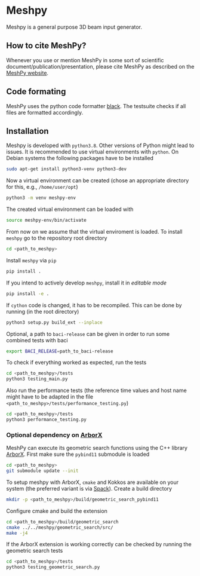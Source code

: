 # Meshpy

Meshpy is a general purpose 3D beam input generator.

## How to cite MeshPy?

Whenever you use or mention MeshPy in some sort of scientific document/publication/presentation, please cite MeshPy as described on the [MeshPy website](https://compsim.gitlab.io/codes/meshpy/index.html).


## Code formating

MeshPy uses the python code formatter [black](https://github.com/psf/black).
The testsuite checks if all files are formatted accordingly.

## Installation

Meshpy is developed with `python3.8`.
Other versions of Python might lead to issues.
It is recommended to use virtual environments with `python`.
On Debian systems the following packages have to be installed
```bash
sudo apt-get install python3-venv python3-dev
```

Now a virtual environment can be created (chose an appropriate directory for this, e.g., `/home/user/opt`)

```bash
python3 -m venv meshpy-env
```

The created virtual environment can be loaded with
```bash
source meshpy-env/bin/activate
```

From now on we assume that the virtual enviroment is loaded.
To install `meshpy` go to the repository root directory
```bash
cd <path_to_meshpy>
```

Install `meshpy` via `pip`
```bash
pip install .
```

If you intend to actively develop `meshpy`, install it in *editable mode*

```bash
pip install -e .
```

If `cython` code is changed, it has to be recompiled. This can be done by running (in the root directory)
```bash
python3 setup.py build_ext --inplace
```

Optional, a path to `baci-release` can be given in order to run some combined
tests with baci
```bash
export BACI_RELEASE=path_to_baci-release
```

To check if everything worked as expected, run the tests
```bash
cd <path_to_meshpy>/tests
python3 testing_main.py
```

Also run the performance tests (the reference time values and host name might have to be adapted in the file `<path_to_meshpy>/tests/performance_testing.py`)
```bash
cd <path_to_meshpy>/tests
python3 performance_testing.py
```

### Optional dependency on [ArborX](https://github.com/arborx/ArborX)

MeshPy can execute its geometric search functions using the C++ library [ArborX](https://github.com/arborx/ArborX).
First make sure the `pybind11` submodule is loaded
```bash
cd <path_to_meshpy>
git submodule update --init
```
To setup meshpy with ArborX, `cmake` and Kokkos are available on your system (the preferred variant is via [Spack](https://spack.io/)).
Create a build directory
```bash
mkdir -p <path_to_meshpy>/build/geometric_search_pybind11
```
Configure cmake and build the extension
```bash
cd <path_to_meshpy>/build/geometric_search
cmake ../../meshpy/geometric_search/src/
make -j4
```
If the ArborX extension is working correctly can be checked by running the geometric search tests
```bash
cd <path_to_meshpy>/tests
python3 testing_geometric_search.py
```